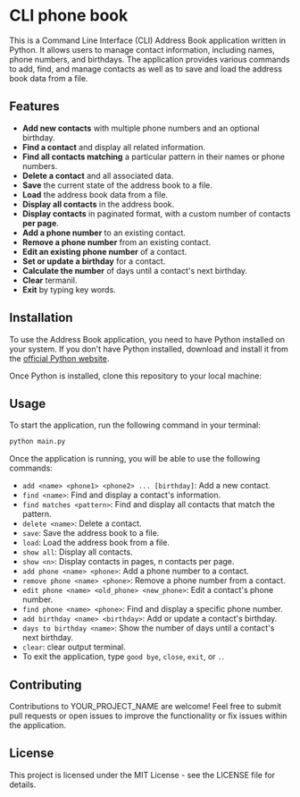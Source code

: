 # CLI phone book

This is a Command Line Interface (CLI) Address Book application written in Python. It allows users to manage contact information, including names, phone numbers, and birthdays. The application provides various commands to add, find, and manage contacts as well as to save and load the address book data from a file.

## Features

- **Add new contacts** with multiple phone numbers and an optional birthday.
- **Find a contact** and display all related information.
- **Find all contacts matching** a particular pattern in their names or phone numbers.
- **Delete a contact** and all associated data.
- **Save** the current state of the address book to a file.
- **Load** the address book data from a file.
- **Display all contacts** in the address book.
- **Display contacts** in paginated format, with a custom number of contacts **per page**.
- **Add a phone number** to an existing contact.
- **Remove a phone number** from an existing contact.
- **Edit an existing phone number** of a contact.
- **Set or update a birthday** for a contact.
- **Calculate the number** of days until a contact's next birthday.
- **Clear** termanil.
- **Exit** by typing key words.

## Installation

To use the Address Book application, you need to have Python installed on your system. If you don't have Python installed, download and install it from the [official Python website](https://www.python.org/downloads/).

Once Python is installed, clone this repository to your local machine:

## Usage
To start the application, run the following command in your terminal:
```sh
python main.py
```
Once the application is running, you will be able to use the following commands:

- `add <name> <phone1> <phone2> ... [birthday]`: Add a new contact.
- `find <name>`: Find and display a contact's information.
- `find matches <pattern>`: Find and display all contacts that match the pattern.
- `delete <name>`: Delete a contact.
- `save`: Save the address book to a file.
- `load`: Load the address book from a file.
- `show all`: Display all contacts.
- `show <n>`: Display contacts in pages, n contacts per page.
- `add phone <name> <phone>`: Add a phone number to a contact.
- `remove phone <name> <phone>`: Remove a phone number from a contact.
- `edit phone <name> <old_phone> <new_phone>`: Edit a contact's phone number.
- `find phone <name> <phone>`: Find and display a specific phone number.
- `add birthday <name> <birthday>`: Add or update a contact's birthday.
- `days to birthday <name>`: Show the number of days until a contact's next birthday.
- `clear`: clear output terminal.
- To exit the application, type `good bye`, `close`, `exit`, or `.`.

## Contributing
Contributions to YOUR_PROJECT_NAME are welcome! Feel free to submit pull requests or open issues to improve the functionality or fix issues within the application.

## License
This project is licensed under the MIT License - see the LICENSE file for details.
